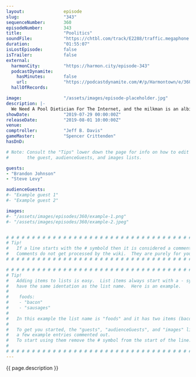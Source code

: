 ```yaml
---
layout:               episode
slug:                 "343"
sequenceNumber:       360
episodeNumber:        343
title:                "Poolitics"
soundFile:            "https://chtbl.com/track/E2288/traffic.megaphone.fm/STA9877914292.mp3?updated=1596586024"
duration:             "01:55:07"
isLostEpisode:        false
isTrailer:            false
external:
  harmonCity:         "https://harmon.city/episode-343"
  podcastDynamite:
    hasMinutes:       false
    url:              "https://podcastdynamite.com/#/p/Harmontown/e/360/343"
  hallOfRecords:      

image:                "/assets/images/episode-placeholder.jpg"
description: |-
  We Need A Pool Dietician For The Internet, and the milkman is an albino. With special guests Brandon Johnson and Steve Levy!
showDate:             "2019-07-29 00:00:00Z"
releaseDate:          "2019-08-01 10:00:00Z"
venue:                
comptroller:          "Jeff B. Davis"
gameMaster:           "Spencer Crittenden"
hasDnD:               

# Note: Consult the "Tips" lower down the page for info on how to edit
#       the guest, audienceGuests, and images lists.

guests:
- "Brandon Johnson"
- "Steve Levy"

audienceGuests:
#- "Example guest 1"
#- "Example guest 2"

images:
#- "/assets/images/episodes/360/example-1.png"
#- "/assets/images/episodes/360/example-2.jpeg"


# # # # # # # # # # # # # # # # # # # # # # # # # # # # # # # # # # # # # # # # # # # # #
# Tip!
#   If a line starts with the # symbold then it is considered a comment.
#   Comments do not get processed by the wiki.  They are purely for your information.
# # # # # # # # # # # # # # # # # # # # # # # # # # # # # # # # # # # # # # # # # # # # #

# # # # # # # # # # # # # # # # # # # # # # # # # # # # # # # # # # # # # # # # # # # # #
# Tip!
#   Adding items to lists is easy.  List items always start with a - symbol and have
#   have the same identation as the list name.  Here is an example.
#
#    foods:
#    - "bacon"
#    - "sausages"
#
#   In this example the list name is "foods" and it has two items (bacon, and sausages).
#
#   To get you started, the "guests", "audienceGuests", and "images" lists below have
#   a few example entries commented out.
#   To start using them remove the # symbol from the start of the line.
#
# # # # # # # # # # # # # # # # # # # # # # # # # # # # # # # # # # # # # # # # # # # # #
---
```


<!-- The episode description will be rendered here -->
{{ page.description }}

<!-- Add your content BELOW here -->
<!-- vvvvvvvvvvvvvvvvvvvvvvvvvvv -->




<!-- ^^^^^^^^^^^^^^^^^^^^^^^^^^^ -->
<!-- Add your content ABOVE here -->

<!-- The episode gallery will be rendered here -->